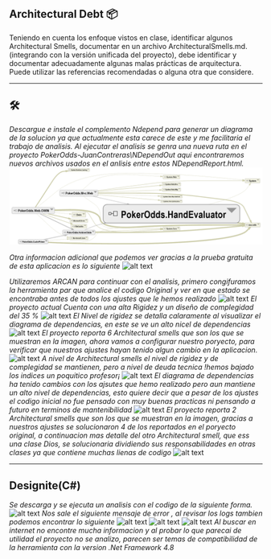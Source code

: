 ## Architectural Debt 📦

Teniendo en cuenta los enfoque vistos en clase, identificar algunos Architectural Smells, documentar en un archivo ArchitecturalSmells.md. (integrando con la versión unificada del proyecto), debe identificar y documentar adecuadamente algunas malas prácticas de arquitectura. Puede utilizar las referencias recomendadas o alguna otra que considere.

-------------------------------------
##  🛠️

_Descargue e instale el complemento Ndepend para generar  un diagrama de la solucion ya que actualmente esta carece de este y me facilitaria el trabajo de analisis. Al ejecutar el analisis se genra una nueva ruta en el proyecto PokerOdds-JuanContreras\NDependOut aqui encontraremos nuevos archivos usados en el anlisis entre estos NDependReport.html._
![Lint](/images/Arqui1.png)

_Otra informacion adicional que podemos ver gracias a  la prueba gratuita de esta aplicacion es lo siguiente_
![alt text](Arqui2.png)


_Utilizaremos ARCAN para continuar con el analisis, primero congifuramos la herramienta par que analice el codigo Original y ver en que estado se encontraba antes de todos los ajustes que le hemos realizado_
![alt text](Arqui4.png)
_El proyecto actual Cuenta con una alta Rigidez y un diseño de complegidad del 35 %_
![alt text](Arqui5.png)
_El Nivel de rigidez se detalla calaramente al visualizar el diagrama de dependencias, en este se ve un alto nicel de dependencias_
![alt text](Arqui6.png)
_El proyecto reporta 6 Architectural smells que son los que se muestran en la imagen, ahora vamos a  configurar nuestro poryecto, para verificar que nuestros ajustes hayan tenido algun cambio en la aplicacion._
![alt text](Arqui7.png)
_A nivel de Architectural smells el nivel de rigidez y de complegidad se mantienen, pero a nivel de deuda tecnica !hemos bajado los indices un poquitico profesor¡_
![alt text](Arqui8.png)
_El diagrama de dependencias ha tenido cambios con los ajsutes que hemo realizado pero aun mantiene un alto nivel de dependencias, esto quiere decir que a pesar de los ajustes el codigo inicial no fue pensado con muy buenas practicas ni pensando a futuro en terminos de mantenibilidad_
![alt text](Arqui9.png)
_El proyecto reporta 2 Architectural smells que son los que se muestran en la imagen, gracias a nuestros ajustes se solucionaron 4 de los reportados en el poryecto original, a continuacion mas detalle del otro Architectural smell, que ess una clase Dios, se solucionaria dividiendo sus responsabilidades en otras clases ya que contiene muchas lienas de codigo_
![alt text](Arqui10.png)

----------------------------------------------------------
## Designite(C#) 
_Se descarga y se ejecuta un analisis con el codigo de la siguiente forma._
![alt text](Arqui3.png)
_Nos sale el siguiente mensaje de error , al revisar los logs tambien podemos encontrar lo  siguiente_
![alt text](Arqui11.png)
![alt text](Arqui12.png)
![alt text](Arqui13.png)
_Al buscar en internet no encontre mucha informacion y al probar lo que parecai de utilidad el proyecto no se analizo, parecen ser temas de compatibilidad de la herramienta con la version .Net Framework 4.8_